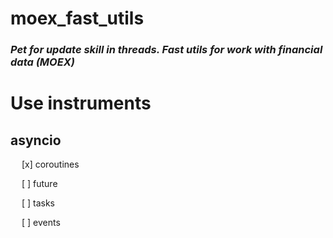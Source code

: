 # moex_fast_utils
### _Pet for update skill in threads. Fast utils for work with financial data (MOEX)_

# Use instruments
## asyncio
*&emsp;* [x] coroutines

*&emsp;* [ ] future

*&emsp;* [ ] tasks

*&emsp;* [ ] events

